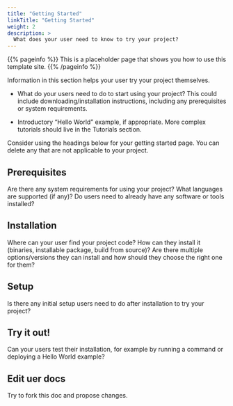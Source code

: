```yaml
---
title: "Getting Started"
linkTitle: "Getting Started"
weight: 2
description: >
  What does your user need to know to try your project?
---
```


{{% pageinfo %}}
This is a placeholder page that shows you how to use this template site.
{{% /pageinfo %}}

Information in this section helps your user try your project themselves.

* What do your users need to do to start using your project? This could include downloading/installation instructions, including any prerequisites or system requirements.

* Introductory “Hello World” example, if appropriate. More complex tutorials should live in the Tutorials section.

Consider using the headings below for your getting started page. You can delete any that are not applicable to your project.

## Prerequisites

Are there any system requirements for using your project? What languages are supported (if any)? Do users need to already have any software or tools installed?

## Installation

Where can your user find your project code? How can they install it (binaries, installable package, build from source)? Are there multiple options/versions they can install and how should they choose the right one for them?

## Setup

Is there any initial setup users need to do after installation to try your project?

## Try it out!

Can your users test their installation, for example by running a command or deploying a Hello World example?

## Edit uer docs
Try to fork this doc and propose changes.

